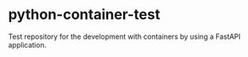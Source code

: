 # python-container-test

Test repository for the development with containers by using a FastAPI application.